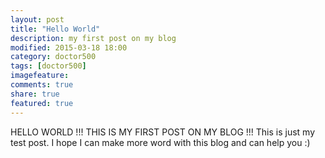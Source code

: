 ```yaml
---
layout: post
title: "Hello World"
description: my first post on my blog
modified: 2015-03-18 18:00
category: doctor500
tags: [doctor500]
imagefeature: 
comments: true
share: true
featured: true
---
```


HELLO WORLD !!! THIS IS MY FIRST POST ON MY BLOG !!!
This is just my test post. I hope I can make more word with this blog and can help you :)
